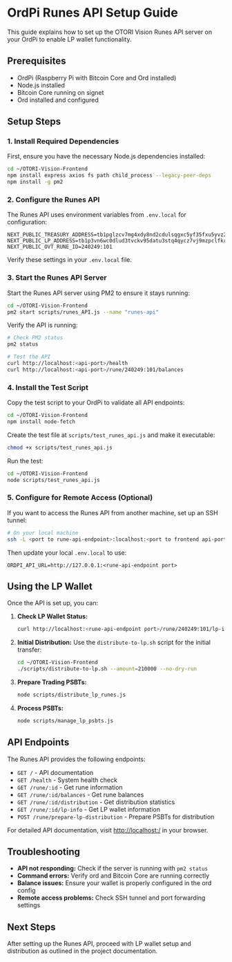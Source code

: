 # OrdPi Runes API Setup Guide

This guide explains how to set up the OTORI Vision Runes API server on your OrdPi to enable LP wallet functionality.

## Prerequisites

- OrdPi (Raspberry Pi with Bitcoin Core and Ord installed)
- Node.js installed
- Bitcoin Core running on signet
- Ord installed and configured

## Setup Steps

### 1. Install Required Dependencies

First, ensure you have the necessary Node.js dependencies installed:

```bash
cd ~/OTORI-Vision-Frontend
npm install express axios fs path child_process --legacy-peer-deps
npm install -g pm2
```

### 2. Configure the Runes API

The Runes API uses environment variables from `.env.local` for configuration:

```
NEXT_PUBLIC_TREASURY_ADDRESS=tb1pglzcv7mg4xdy8nd2cdulsqgxc5yf35fxu5yvz27cf5gl6wcs4ktspjmytd
NEXT_PUBLIC_LP_ADDRESS=tb1p3vn6wc0dlud3tvckv95datu3stq4qycz7vj9mzpclfkrv9rh8jqsjrw38f
NEXT_PUBLIC_OVT_RUNE_ID=240249:101
```

Verify these settings in your `.env.local` file.

### 3. Start the Runes API Server

Start the Runes API server using PM2 to ensure it stays running:

```bash
cd ~/OTORI-Vision-Frontend
pm2 start scripts/runes_API.js --name "runes-api"
```

Verify the API is running:

```bash
# Check PM2 status
pm2 status

# Test the API
curl http://localhost:<api-port>/health
curl http://localhost:<api-port>/rune/240249:101/balances
```

### 4. Install the Test Script

Copy the test script to your OrdPi to validate all API endpoints:

```bash
cd ~/OTORI-Vision-Frontend
npm install node-fetch
```

Create the test file at `scripts/test_runes_api.js` and make it executable:

```bash
chmod +x scripts/test_runes_api.js
```

Run the test:

```bash
cd ~/OTORI-Vision-Frontend
node scripts/test_runes_api.js
```

### 5. Configure for Remote Access (Optional)

If you want to access the Runes API from another machine, set up an SSH tunnel:

```bash
# On your local machine
ssh -L <port to rune-api-endpoint>:localhost:<port to frontend api-port> user@remote-host
```

Then update your local `.env.local` to use:

```
ORDPI_API_URL=http://127.0.0.1:<rune-api-endpoint port>
```

## Using the LP Wallet

Once the API is set up, you can:

1. **Check LP Wallet Status:**
   ```bash
   curl http://localhost:<rune-api-endpoint port>/rune/240249:101/lp-info
   ```

2. **Initial Distribution:**
   Use the `distribute-to-lp.sh` script for the initial transfer:
   ```bash
   cd ~/OTORI-Vision-Frontend
   ./scripts/distribute-to-lp.sh --amount=210000 --no-dry-run
   ```

3. **Prepare Trading PSBTs:**
   ```bash
   node scripts/distribute_lp_runes.js
   ```

4. **Process PSBTs:**
   ```bash
   node scripts/manage_lp_psbts.js
   ```

## API Endpoints

The Runes API provides the following endpoints:

- `GET /` - API documentation
- `GET /health` - System health check
- `GET /rune/:id` - Get rune information
- `GET /rune/:id/balances` - Get rune balances
- `GET /rune/:id/distribution` - Get distribution statistics
- `GET /rune/:id/lp-info` - Get LP wallet information
- `POST /rune/prepare-lp-distribution` - Prepare PSBTs for distribution

For detailed API documentation, visit [http://localhost:<api-port>/](http://localhost:<api-port>/) in your browser.

## Troubleshooting

- **API not responding:** Check if the server is running with `pm2 status`
- **Command errors:** Verify ord and Bitcoin Core are running correctly
- **Balance issues:** Ensure your wallet is properly configured in the ord config
- **Remote access problems:** Check SSH tunnel and port forwarding settings

## Next Steps

After setting up the Runes API, proceed with LP wallet setup and distribution as outlined in the project documentation. 